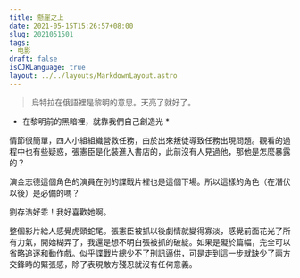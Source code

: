 ```yaml
---
title: 懸崖之上
date: 2021-05-15T15:26:57+08:00
slug: 2021051501
tags: 
- 电影
draft: false
isCJKLanguage: true
layout: ../../layouts/MarkdownLayout.astro
---
```


> 烏特拉在俄語裡是黎明的意思。天亮了就好了。

* 在黎明前的黑暗裡，就靠我們自己創造光 *

情節很簡單，四人小組組織營救任務，由於出來叛徒導致任務出現問題。觀看的過程中也有些疑惑，張憲臣是化裝進入書店的，此前沒有人見過他，那他是怎麼暴露的？

演金志德這個角色的演員在別的諜戰片裡也是這個下場。所以這樣的角色（在潛伏以後）是必備的嗎？

劉存浩好乖！我好喜歡她啊。

整個影片給人感覺虎頭蛇尾。張憲臣被抓以後劇情就變得寡淡，感覺前面花光了所有力氣，開始糊弄了，我還是想不明白張被抓的破綻。如果是礙於篇幅，完全可以省略追逐和動作戲。似乎諜戰片總少不了刑訊逼供，可是走到這一步就缺少了兩方交鋒時的緊張感，除了表現敵方殘忍就沒有任何意義。
